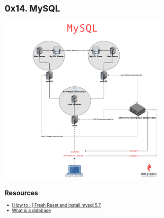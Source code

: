 # 0x14. MySQL

![Mysql](/images/14_1.png)

## Resources
- [[How to : ] Fresh Reset and Install mysql 5.7](https://docs.google.com/document/d/1btVRofXP75Cj90_xq2x8AmzuMPOKq6D_Dt_SCDD6GrU/edit)
- [What is a database](https://www.techtarget.com/searchdatamanagement/definition/database)